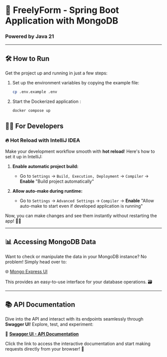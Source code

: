# 🚀 **FreelyForm** - Spring Boot Application with MongoDB

### Powered by **Java 21**

---

## 🛠️ **How to Run**

Get the project up and running in just a few steps:

1. Set up the environment variables by copying the example file:
   ```bash
   cp .env.example .env
    ```
2. Start the Dockerized application : 
    ```bash
   docker compose up
   ```

## 👩‍💻 **For Developers**

### 🔥 **Hot Reload with IntelliJ IDEA**

Make your development workflow smooth with **hot reload**! Here's how to set it up in IntelliJ:

1. **Enable automatic project build:**

    - Go to `Settings` → `Build, Execution, Deployment` → `Compiler` → **Enable** "Build project automatically"

2. **Allow auto-make during runtime:**

    - Go to `Settings` → `Advanced Settings` → `Compiler` → **Enable** "Allow auto-make to start even if developed application is running"

Now, you can make changes and see them instantly without restarting the app! 🧑‍💻

---

## 📊 **Accessing MongoDB Data**

Want to check or manipulate the data in your MongoDB instance? No problem! Simply head over to:

🌐 [Mongo Express UI](http://localhost:8081)

This provides an easy-to-use interface for your database operations. 🗃️

---

## 📚 **API Documentation**

Dive into the API and interact with its endpoints seamlessly through **Swagger UI**! Explore, test, and experiment:

🔗 **[Swagger UI - API Documentation](http://localhost:8080/swagger-ui/index.html)**

Click the link to access the interactive documentation and start making requests directly from your browser! 🚀



